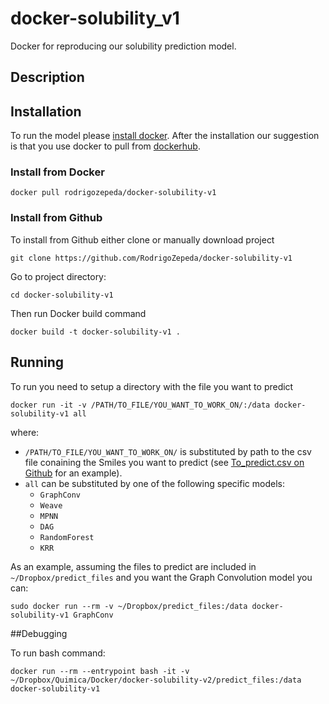 # docker-solubility_v1
Docker for reproducing our solubility prediction model.

## Description

## Installation
To run the model please [install docker](https://docs.docker.com/install/linux/docker-ce/ubuntu/). After the installation our suggestion is that you use docker to pull from [dockerhub](https://cloud.docker.com/repository/docker/rodrigozepeda/docker-solubility-v1).

### Install from Docker
```
docker pull rodrigozepeda/docker-solubility-v1
```

### Install from Github
To install from Github either clone or manually download project
```
git clone https://github.com/RodrigoZepeda/docker-solubility-v1
```

Go to project directory:
```
cd docker-solubility-v1
```

Then run Docker build command
```
docker build -t docker-solubility-v1 .
```

## Running
To run you need to setup a directory with the file you want to predict
```
docker run -it -v /PATH/TO_FILE/YOU_WANT_TO_WORK_ON/:/data docker-solubility-v1 all
```

where:

* ``/PATH/TO_FILE/YOU_WANT_TO_WORK_ON/`` is substituted by path to the csv file conaining the Smiles you want to predict (see [To_predict.csv on Github](https://github.com/RodrigoZepeda/docker-solubility-v1/blob/master/predict_files/To_predict.csv) for an example).
* ``all`` can be substituted by one of the following specific models:
  + ``GraphConv``
  + ``Weave``
  + ``MPNN``
  + ``DAG``
  + ``RandomForest``
  + ``KRR``

As an example, assuming the files to predict are included in ``~/Dropbox/predict_files`` and you want the Graph Convolution model you can:

```
sudo docker run --rm -v ~/Dropbox/predict_files:/data docker-solubility-v1 GraphConv
```

##Debugging

To run bash command:
```
docker run --rm --entrypoint bash -it -v ~/Dropbox/Quimica/Docker/docker-solubility-v2/predict_files:/data docker-solubility-v1
```
